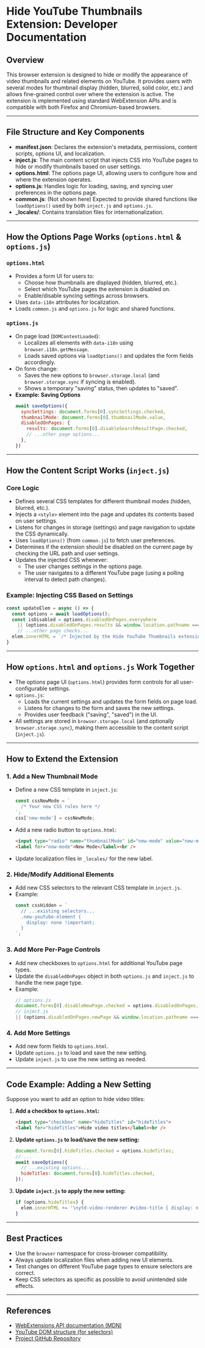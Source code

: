 # Hide YouTube Thumbnails Extension: Developer Documentation

## Overview

This browser extension is designed to hide or modify the appearance of video thumbnails and related elements on YouTube. It provides users with several modes for thumbnail display (hidden, blurred, solid color, etc.) and allows fine-grained control over where the extension is active. The extension is implemented using standard WebExtension APIs and is compatible with both Firefox and Chromium-based browsers.

---

## File Structure and Key Components

- **manifest.json**: Declares the extension's metadata, permissions, content scripts, options UI, and localization.
- **inject.js**: The main content script that injects CSS into YouTube pages to hide or modify thumbnails based on user settings.
- **options.html**: The options page UI, allowing users to configure how and where the extension operates.
- **options.js**: Handles logic for loading, saving, and syncing user preferences in the options page.
- **common.js**: (Not shown here) Expected to provide shared functions like `loadOptions()` used by both `inject.js` and `options.js`.
- **_locales/**: Contains translation files for internationalization.

---

## How the Options Page Works (`options.html` & `options.js`)

### `options.html`
- Provides a form UI for users to:
  - Choose how thumbnails are displayed (hidden, blurred, etc.).
  - Select which YouTube pages the extension is disabled on.
  - Enable/disable syncing settings across browsers.
- Uses `data-i18n` attributes for localization.
- Loads `common.js` and `options.js` for logic and shared functions.

### `options.js`
- On page load (`DOMContentLoaded`):
  - Localizes all elements with `data-i18n` using `browser.i18n.getMessage`.
  - Loads saved options via `loadOptions()` and updates the form fields accordingly.
- On form change:
  - Saves the new options to `browser.storage.local` (and `browser.storage.sync` if syncing is enabled).
  - Shows a temporary "saving" status, then updates to "saved".
- **Example: Saving Options**
  ```js
  await saveOptions({
    syncSettings: document.forms[0].syncSettings.checked,
    thumbnailMode: document.forms[0].thumbnailMode.value,
    disabledOnPages: {
      results: document.forms[0].disableSearchResultPage.checked,
      // ...other page options...
    },
  })
  ```

---

## How the Content Script Works (`inject.js`)

### Core Logic
- Defines several CSS templates for different thumbnail modes (hidden, blurred, etc.).
- Injects a `<style>` element into the page and updates its contents based on user settings.
- Listens for changes in storage (settings) and page navigation to update the CSS dynamically.
- Uses `loadOptions()` (from `common.js`) to fetch user preferences.
- Determines if the extension should be disabled on the current page by checking the URL path and user settings.
- Updates the injected CSS whenever:
  - The user changes settings in the options page.
  - The user navigates to a different YouTube page (using a polling interval to detect path changes).

### Example: Injecting CSS Based on Settings
```js
const updateElem = async () => {
  const options = await loadOptions();
  const isDisabled = options.disabledOnPages.everywhere
    || (options.disabledOnPages.results && window.location.pathname === '/results')
    // ...other page checks...
  elem.innerHTML = `/* Injected by the Hide YouTube Thumbnails extension */\n  ${css[isDisabled ? 'normal' : options.thumbnailMode]}`;
}
```

---

## How `options.html` and `options.js` Work Together

- The options page UI (`options.html`) provides form controls for all user-configurable settings.
- `options.js`:
  - Loads the current settings and updates the form fields on page load.
  - Listens for changes to the form and saves the new settings.
  - Provides user feedback ("saving", "saved") in the UI.
- All settings are stored in `browser.storage.local` (and optionally `browser.storage.sync`), making them accessible to the content script (`inject.js`).

---

## How to Extend the Extension

### 1. Add a New Thumbnail Mode
- Define a new CSS template in `inject.js`:
  ```js
  const cssNewMode = `
    /* Your new CSS rules here */
  `;
  css['new-mode'] = cssNewMode;
  ```
- Add a new radio button to `options.html`:
  ```html
  <input type="radio" name="thumbnailMode" id="new-mode" value="new-mode">
  <label for="new-mode">New Mode</label><br />
  ```
- Update localization files in `_locales/` for the new label.

### 2. Hide/Modify Additional Elements
- Add new CSS selectors to the relevant CSS template in `inject.js`.
- Example:
  ```js
  const cssHidden = `
    // ...existing selectors...
    .new-youtube-element {
      display: none !important;
    }
  `;
  ```

### 3. Add More Per-Page Controls
- Add new checkboxes to `options.html` for additional YouTube page types.
- Update the `disabledOnPages` object in both `options.js` and `inject.js` to handle the new page type.
- Example:
  ```js
  // options.js
  document.forms[0].disableNewPage.checked = options.disabledOnPages.newPage;
  // inject.js
  || (options.disabledOnPages.newPage && window.location.pathname === '/newpage')
  ```

### 4. Add More Settings
- Add new form fields to `options.html`.
- Update `options.js` to load and save the new setting.
- Update `inject.js` to use the new setting as needed.

---

## Code Example: Adding a New Setting
Suppose you want to add an option to hide video titles:

1. **Add a checkbox to `options.html`:**
   ```html
   <input type="checkbox" name="hideTitles" id="hideTitles">
   <label for="hideTitles">Hide video titles</label><br />
   ```
2. **Update `options.js` to load/save the new setting:**
   ```js
   document.forms[0].hideTitles.checked = options.hideTitles;
   // ...
   await saveOptions({
     // ...existing options...
     hideTitles: document.forms[0].hideTitles.checked,
   });
   ```
3. **Update `inject.js` to apply the new setting:**
   ```js
   if (options.hideTitles) {
     elem.innerHTML += '\nytd-video-renderer #video-title { display: none !important; }';
   }
   ```

---

## Best Practices
- Use the `browser` namespace for cross-browser compatibility.
- Always update localization files when adding new UI elements.
- Test changes on different YouTube page types to ensure selectors are correct.
- Keep CSS selectors as specific as possible to avoid unintended side effects.

---

## References
- [WebExtensions API documentation (MDN)](https://developer.mozilla.org/en-US/docs/Mozilla/Add-ons/WebExtensions)
- [YouTube DOM structure (for selectors)](https://www.youtube.com/)
- [Project GitHub Repository](https://github.com/domdomegg/hideytthumbnails-extension)


